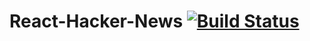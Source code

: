 # React-Hacker-News [![Build Status](https://travis-ci.org/AbhishekWadhwa/React-Hacker-News.svg?branch=master)](https://travis-ci.org/github/AbhishekWadhwa/React-Hacker-News)